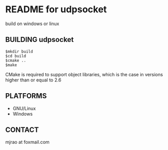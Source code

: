 # README for udpsocket

build on windows or linux

## BUILDING udpsocket
	$mkdir build
	$cd build
	$cmake ..
	$make
CMake is required to support object libraries, which is the case in versions higher than or equal to 2.6

## PLATFORMS

* GNU/Linux
* Windows

## CONTACT
mjrao at foxmail.com
